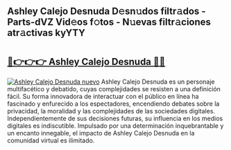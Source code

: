 ## Ashley Calejo Desnuda D𝚎sn𝚞dos filtr𝚊dos - Parts-dVZ Vid𝚎os f𝚘tos - N𝚞evas filtr𝚊ciones atr𝚊ctivas kyYTY

# <h2><a href="http://mb5ld8h.tromn.icu/?c=Ashley+Calejo+Desnuda">🔗👉👉👉 Ashley Calejo Desnuda 🔗🔗</a></h2>

[![Ashley Calejo Desnuda nuevo](https://i.imgur.com/pEAQMta.gif)](http://mb5ld8h.tromn.icu/?c=Ashley+Calejo+Desnuda)
Ashley Calejo Desnuda es un personaje multifacético y debatido, cuyas complejidades se resisten a una definición fácil.  Su forma innovadora de interactuar con el público en línea ha fascinado y enfurecido a los espectadores, encendiendo debates sobre la privacidad, la moralidad y las complejidades de las sociedades digitales. Independientemente de sus decisiones futuras, su influencia en los medios digitales es indiscutible. Impulsado por una determinación inquebrantable y un encanto innegable, el impacto de Ashley Calejo Desnuda en la comunidad virtual es ilimitado.
